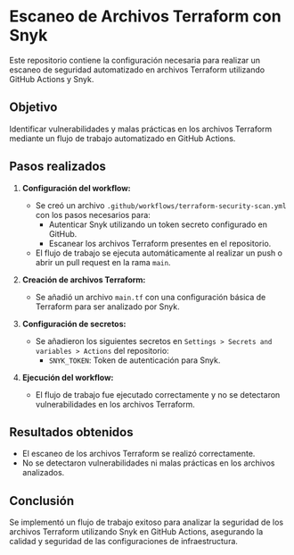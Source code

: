 # Escaneo de Archivos Terraform con Snyk

Este repositorio contiene la configuración necesaria para realizar un escaneo de seguridad automatizado en archivos Terraform utilizando GitHub Actions y Snyk.

## Objetivo

Identificar vulnerabilidades y malas prácticas en los archivos Terraform mediante un flujo de trabajo automatizado en GitHub Actions.

## Pasos realizados

1. **Configuración del workflow:**
   - Se creó un archivo `.github/workflows/terraform-security-scan.yml` con los pasos necesarios para:
     - Autenticar Snyk utilizando un token secreto configurado en GitHub.
     - Escanear los archivos Terraform presentes en el repositorio.
   - El flujo de trabajo se ejecuta automáticamente al realizar un push o abrir un pull request en la rama `main`.

2. **Creación de archivos Terraform:**
   - Se añadió un archivo `main.tf` con una configuración básica de Terraform para ser analizado por Snyk.

3. **Configuración de secretos:**
   - Se añadieron los siguientes secretos en `Settings > Secrets and variables > Actions` del repositorio:
     - `SNYK_TOKEN`: Token de autenticación para Snyk.

4. **Ejecución del workflow:**
   - El flujo de trabajo fue ejecutado correctamente y no se detectaron vulnerabilidades en los archivos Terraform.

## Resultados obtenidos

- El escaneo de los archivos Terraform se realizó correctamente.
- No se detectaron vulnerabilidades ni malas prácticas en los archivos analizados.

## Conclusión

Se implementó un flujo de trabajo exitoso para analizar la seguridad de los archivos Terraform utilizando Snyk en GitHub Actions, asegurando la calidad y seguridad de las configuraciones de infraestructura.

